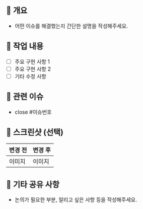 ## 📌 개요

- 어떤 이슈를 해결했는지 간단한 설명을 작성해주세요.

## 🔧 작업 내용

- [ ] 주요 구현 사항 1
- [ ] 주요 구현 사항 2
- [ ] 기타 수정 사항

## 📎 관련 이슈

- close #이슈번호

## 📸 스크린샷 (선택)

| 변경 전 | 변경 후 |
| ------- | ------- |
| 이미지  | 이미지  |

## 💬 기타 공유 사항

- 논의가 필요한 부분, 알리고 싶은 사항 등을 작성해주세요.
